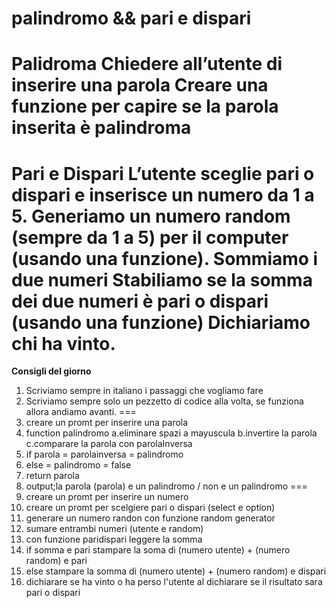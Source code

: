 palindromo && pari e dispari
===
**Palidroma**
Chiedere all’utente di inserire una parola
Creare una funzione per capire se la parola inserita è palindroma
===
**Pari e Dispari**
L’utente sceglie pari o dispari e inserisce un numero da 1 a 5.
Generiamo un numero random (sempre da 1 a 5) per il computer (usando una funzione).
Sommiamo i due numeri
Stabiliamo se la somma dei due numeri è pari o dispari (usando una funzione)
Dichiariamo chi ha vinto.
===
**Consigli del giorno**
1. Scriviamo sempre in italiano i passaggi che vogliamo fare
2. Scriviamo sempre solo un pezzetto di codice alla volta, se funziona allora andiamo avanti.
===
1. creare un promt per inserire una parola
1. function palindromo
  a.eliminare spazi a mayuscula
  b.invertire la parola
  c.comparare la parola con parolaInversa
1. if parola = parolainversa = palindromo
1. else = palindromo = false
1. return parola
1. output;la parola (parola) e un palindromo / non e un palindromo
===
1. creare un promt per inserire un numero
1. creare un promt per scelgiere pari o dispari (select e option)
1. generare un numero randon con funzione random generator
1. sumare entrambi numeri (utente e random)
1. con funzione paridispari leggere la somma
1. if somma e pari stampare la soma di (numero utente) + (numero random) e pari
1. else stampare la somma di (numero utente) + (numero random) e dispari
1. dichiarare se ha vinto o ha perso l'utente al dichiarare se il risultato sara pari o dispari

